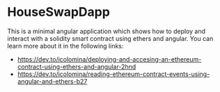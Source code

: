 # HouseSwapDapp
This is a minimal angular application which shows how to deploy and interact with a solidity smart contract using ethers and angular. You can learn more about it in the following links:

- https://dev.to/icolomina/deploying-and-accesing-an-ethereum-contract-using-ethers-and-angular-2hnd
- https://dev.to/icolomina/reading-ethereum-contract-events-using-angular-and-ethers-b27
